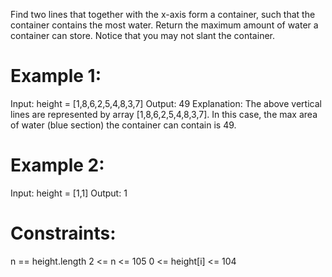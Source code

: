 Find two lines that together with the x-axis form a container, such that the container contains the most water.
Return the maximum amount of water a container can store.
Notice that you may not slant the container.

# Example 1:
Input: height = [1,8,6,2,5,4,8,3,7]
Output: 49
Explanation: The above vertical lines are represented by array [1,8,6,2,5,4,8,3,7]. In this case, the max area of water (blue section) the container can contain is 49.

# Example 2:
Input: height = [1,1]
Output: 1
 
# Constraints:
n == height.length
2 <= n <= 105
0 <= height[i] <= 104